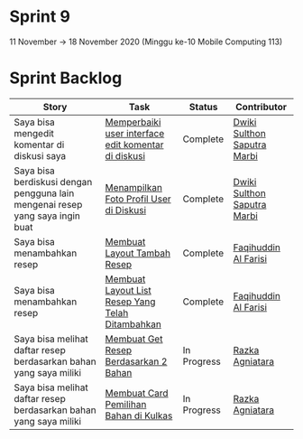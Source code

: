 # Sprint 9
11 November -> 18 November 2020 (Minggu ke-10 Mobile Computing 113)

# Sprint Backlog
Story | Task | Status| Contributor
--- | --- | --- | ---
Saya bisa mengedit komentar di diskusi saya | [Memperbaiki user interface edit komentar di diskusi](https://github.com/dwikimarbi/Mobcom/issues/38) | Complete | [Dwiki Sulthon Saputra Marbi](https://github.com/dwikimarbi)
Saya bisa berdiskusi dengan pengguna lain mengenai resep yang saya ingin buat | [Menampilkan Foto Profil User di Diskusi](https://github.com/dwikimarbi/Mobcom/issues/39) | Complete | [Dwiki Sulthon Saputra Marbi](https://github.com/dwikimarbi)
Saya bisa menambahkan resep | [Membuat Layout Tambah Resep](https://github.com/dwikimarbi/Mobcom/issues/40) | Complete | [Faqihuddin Al Farisi](https://github.com/falfisme)
Saya bisa menambahkan resep | [Membuat Layout List Resep Yang Telah Ditambahkan](https://github.com/dwikimarbi/Mobcom/issues/41) | Complete | [Faqihuddin Al Farisi](https://github.com/falfisme)
Saya bisa melihat daftar resep berdasarkan bahan yang saya miliki | [Membuat Get Resep Berdasarkan 2 Bahan](https://github.com/dwikimarbi/Mobcom/issues/37) | In Progress | [Razka Agniatara](https://github.com/Razka173)
Saya bisa melihat daftar resep berdasarkan bahan yang saya miliki | [Membuat Card Pemilihan Bahan di Kulkas](https://github.com/dwikimarbi/Mobcom/issues/36) | In Progress | [Razka Agniatara](https://github.com/Razka173)
